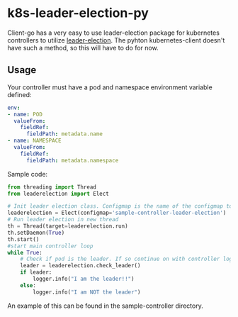 # k8s-leader-election-py
Client-go has a very easy to use leader-election package for kubernetes controllers to utilize [leader-election](https://github.com/kubernetes/client-go/blob/master/tools/leaderelection/leaderelection.go). The pyhton kubernetes-client doesn't have such a method, so this will have to do for now.

## Usage
Your controller must have a pod and namespace environment variable defined:
```yaml
env:
- name: POD
  valueFrom:
    fieldRef:
      fieldPath: metadata.name
- name: NAMESPACE
  valueFrom:
    fieldRef:
      fieldPath: metadata.namespace
```

Sample code:
```python
from threading import Thread
from leaderelection import Elect

# Init leader election class. Configmap is the name of the configmap to create to store leader election information
leaderelection = Elect(configmap='sample-controller-leader-election')
# Run leader election in new thread
th = Thread(target=leaderelection.run)
th.setDaemon(True)
th.start()
#start main controller loop
while True:
    # Check if pod is the leader. If so continue on with controller logic.
    leader = leaderelection.check_leader()
    if leader:
        logger.info("I am the leader!!")
    else:
        logger.info("I am NOT the leader")
```

An example of this can be found in the sample-controller directory.
